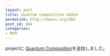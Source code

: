 ```yaml
---
layout: post
title: Quantum Composition added
permalink: http://moxus.org/884
post_id: 884
categories: 
- 制作
---
```


projectに
[Quantum Composition](http://moxus.org/project/quantum-composition)を追加しました。